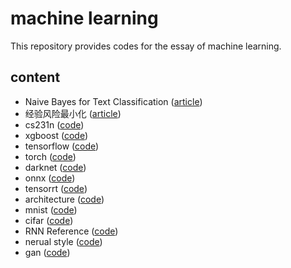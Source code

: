 # machine learning

This repository provides codes for the essay of machine learning.

## content

- Naive Bayes for Text Classification ([article](https://zhuanlan.zhihu.com/p/33509773))
- 经验风险最小化 ([article](https://zhuanlan.zhihu.com/p/35155249))
- cs231n ([code](https://github.com/gaoxinge/machine-learning/tree/master/cs231n))
- xgboost ([code](https://github.com/gaoxinge/machine-learning/tree/master/xgboost))
- tensorflow ([code](https://github.com/gaoxinge/machine-learning/tree/master/tensorflow))
- torch ([code](https://github.com/gaoxinge/machine-learning/tree/master/torch))
- darknet ([code](https://github.com/gaoxinge/machine-learning/tree/master/darknet))
- onnx ([code](https://github.com/gaoxinge/machine-learning/tree/master/onnx))
- tensorrt ([code](https://github.com/gaoxinge/machine-learning/tree/master/tensorrt))
- architecture ([code](https://github.com/gaoxinge/machine-learning/tree/master/architecture))
- mnist ([code](https://github.com/gaoxinge/machine-learning/tree/master/mnist))
- cifar ([code](https://github.com/gaoxinge/machine-learning/tree/master/cifar))
- RNN Reference ([code](https://github.com/gaoxinge/machine-learning/tree/master/RNN%20Reference))
- nerual style ([code](https://github.com/gaoxinge/machine-learning/tree/master/neural%20style))
- gan ([code](https://github.com/gaoxinge/machine-learning/tree/master/gan))
